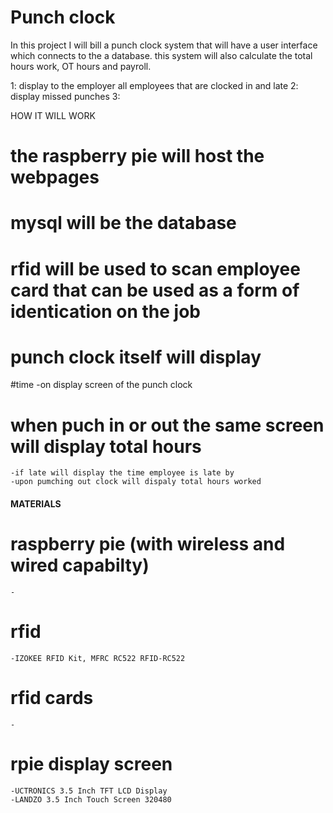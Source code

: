 # Punch clock 
In this project I will bill a punch clock system that will have a user interface which connects to the a database. this system will also calculate the total hours work, OT hours and payroll. 

1: display to the employer all employees that are clocked in and late
2: display missed punches
3: 

HOW IT WILL WORK
# the raspberry pie will host the webpages 
# mysql will be the database 
# rfid will be used to scan employee card that can be used as a form of identication on the job
# punch clock itself will display
  #time -on display screen of the punch clock
  # when puch in or out the same screen will display total hours
    -if late will display the time employee is late by
    -upon pumching out clock will dispaly total hours worked
    
    
   #### MATERIALS ####
   # raspberry pie (with wireless and wired capabilty)
    -
   # rfid
    -IZOKEE RFID Kit, MFRC RC522 RFID-RC522
   # rfid cards
    -
   # rpie display screen
    -UCTRONICS 3.5 Inch TFT LCD Display 
    -LANDZO 3.5 Inch Touch Screen 320480
